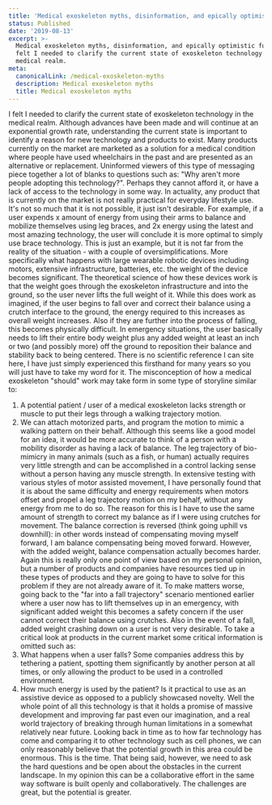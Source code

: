 ```yaml
---
title: 'Medical exoskeleton myths, disinformation, and epically optimistic future'
status: Published
date: '2019-08-13'
excerpt: >-
  Medical exoskeleton myths, disinformation, and epically optimistic future - I
  felt I needed to clarify the current state of exoskeleton technology in the
  medical realm.
meta:
  canonicalLink: /medical-exoskeleton-myths
  description: Medical exoskeleton myths
  title: Medical exoskeleton myths
---
```

I felt I needed to clarify the current state of exoskeleton technology in the medical realm. Although advances have been made and will continue at an exponential growth rate, understanding the current state is important to identify a reason for new technology and products to exist. Many products currently on the market are marketed as a solution for a medical condition where people have used wheelchairs in the past and are presented as an alternative or replacement. Uninformed viewers of this type of messaging piece together a lot of blanks to questions such as: "Why aren't more people adopting this technology?". Perhaps they cannot afford it, or have a lack of access to the technology in some way. 
In actuality, any product that is currently on the market is not really practical for everyday lifestyle use. It's not so much that it is not possible, it just isn't desirable. For example, if a user expends x amount of energy from using their arms to balance and mobilize themselves using leg braces, and 2x energy using the latest and most amazing technology, the user will conclude it is more optimal to simply use brace technology. This is just an example, but it is not far from the reality of the situation - with a couple of oversimplifications.
More specifically what happens with large wearable robotic devices including motors, extensive infrastructure, batteries, etc. the weight of the device becomes significant. The theoretical science of how these devices work is that the weight goes through the exoskeleton infrastructure and into the ground, so the user never lifts the full weight of it. While this does work as imagined, if the user begins to fall over and correct their balance using a crutch interface to the ground, the energy required to this increases as overall weight increases. Also if they are further into the process of falling, this becomes physically difficult. In emergency situations, the user basically needs to lift their entire body weight plus any added weight at least an inch or two (and possibly more) off the ground to reposition their balance and stability back to being centered. There is no scientific reference I can site here, I have just simply experienced this firsthand for many years so you will just have to take my word for it. 
The misconception of how a medical exoskeleton "should" work may take form in some type of storyline similar to:

1. A potential patient / user of a medical exoskeleton lacks strength or muscle to put their legs through a walking trajectory motion.
2. We can attach motorized parts, and program the motion to mimic a walking pattern on their behalf.
Although this seems like a good model for an idea, it would be more accurate to think of a person with a mobility disorder as having a lack of balance. The leg trajectory of bio-mimicry in many animals (such as a fish, or human) actually requires very little strength and can be accomplished in a control lacking sense without a person having any muscle strength. 
In extensive testing with various styles of motor assisted movement, I have personally found that it is about the same difficulty and energy requirements when motors offset and propel a leg trajectory motion on my behalf, without any energy from me to do so. The reason for this is I have to use the same amount of strength to correct my balance as if I were using crutches for movement. The balance correction is reversed (think going uphill vs downhill): in other words instead of compensating moving myself forward, I am balance compensating being moved forward. However, with the added weight, balance compensation actually becomes harder.
Again this is really only one point of view based on my personal opinion, but a number of products and companies have resources tied up in these types of products and they are going to have to solve for this problem if they are not already aware of it. 
To make matters worse, going back to the "far into a fall trajectory" scenario mentioned earlier where a user now has to lift themselves up in an emergency, with significant added weight this becomes a safety concern if the user cannot correct their balance using crutches. Also in the event of a fall, added weight crashing down on a user is not very desirable. 
To take a critical look at products in the current market some critical information is omitted such as:
1. What happens when a user falls? Some companies address this by tethering a patient, spotting them significantly by another person at all times, or only allowing the product to be used in a controlled environment. 
2. How much energy is used by the patient? Is it practical to use as an assistive device as opposed to a publicly showcased novelty.
Well the whole point of all this technology is that it holds a promise of massive development and improving far past even our imagination, and a real world trajectory of breaking through human limitations in a somewhat relatively near future. Looking back in time as to how far technology has come and comparing it to other technology such as cell phones, we can only reasonably believe that the potential growth in this area could be enormous. This is the time. 
That being said, however, we need to ask the hard questions and be open about the obstacles in the current landscape. In my opinion this can be a collaborative effort in the same way software is built openly and collaboratively. The challenges are great, but the potential is greater. 
